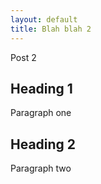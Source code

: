 ```yaml
---
layout: default
title: Blah blah 2
---
```


Post 2

Heading 1
---------

Paragraph one

Heading 2
---------

Paragraph two
